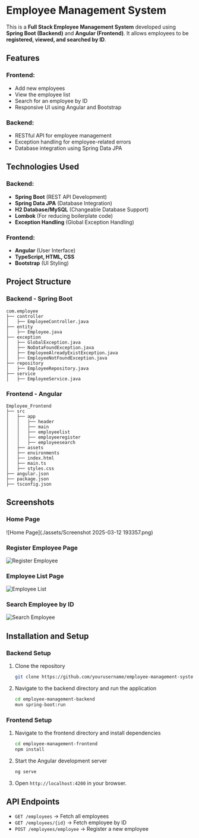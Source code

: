 # Employee Management System

This is a **Full Stack Employee Management System** developed using **Spring Boot (Backend)** and **Angular (Frontend)**. It allows employees to be **registered, viewed, and searched by ID**. 

## Features
### Frontend:
- Add new employees
- View the employee list
- Search for an employee by ID
- Responsive UI using Angular and Bootstrap

### Backend:
- RESTful API for employee management
- Exception handling for employee-related errors
- Database integration using Spring Data JPA

## Technologies Used
### Backend:
- **Spring Boot** (REST API Development)
- **Spring Data JPA** (Database Integration)
- **H2 Database/MySQL** (Changeable Database Support)
- **Lombok** (For reducing boilerplate code)
- **Exception Handling** (Global Exception Handling)

### Frontend:
- **Angular** (User Interface)
- **TypeScript, HTML, CSS**
- **Bootstrap** (UI Styling)

## Project Structure
### Backend - Spring Boot
```
com.employee
├── controller
│   ├── EmployeeController.java
├── entity
│   ├── Employee.java
├── exception
│   ├── GlobalException.java
│   ├── NoDataFoundException.java
│   ├── EmployeeAlreadyExistException.java
│   ├── EmployeeNotFoundException.java
├── repository
│   ├── EmployeeRepository.java
├── service
│   ├── EmployeeService.java
```

### Frontend - Angular
```
Employee_Frontend
├── src
│   ├── app
│   │   ├── header
│   │   ├── main
│   │   ├── employeelist
│   │   ├── employeeregister
│   │   ├── employeesearch
│   ├── assets
│   ├── environments
│   ├── index.html
│   ├── main.ts
│   ├── styles.css
├── angular.json
├── package.json
├── tsconfig.json
```

## Screenshots
### Home Page
![Home Page](./assets/Screenshot 2025-03-12 193357.png)

### Register Employee Page
![Register Employee](./Screenshot_2025-03-12_193508.png)

### Employee List Page
![Employee List](./Screenshot_2025-03-12_193546.png)

### Search Employee by ID
![Search Employee](./Screenshot_2025-03-12_193454.png)

## Installation and Setup
### Backend Setup
1. Clone the repository
   ```sh
   git clone https://github.com/yourusername/employee-management-system.git
   ```
2. Navigate to the backend directory and run the application
   ```sh
   cd employee-management-backend
   mvn spring-boot:run
   ```

### Frontend Setup
1. Navigate to the frontend directory and install dependencies
   ```sh
   cd employee-management-frontend
   npm install
   ```
2. Start the Angular development server
   ```sh
   ng serve
   ```
3. Open `http://localhost:4200` in your browser.

## API Endpoints
- `GET /employees` → Fetch all employees
- `GET /employees/{id}` → Fetch employee by ID
- `POST /employees/employee` → Register a new employee

